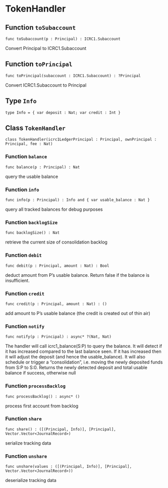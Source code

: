 # TokenHandler

## Function `toSubaccount`
``` motoko
func toSubaccount(p : Principal) : ICRC1.Subaccount
```

Convert Principal to ICRC1.Subaccount

## Function `toPrincipal`
``` motoko
func toPrincipal(subaccount : ICRC1.Subaccount) : ?Principal
```

Convert ICRC1.Subaccount to Principal

## Type `Info`
``` motoko
type Info = { var deposit : Nat; var credit : Int }
```


## Class `TokenHandler`

``` motoko
class TokenHandler(icrc1LedgerPrincipal : Principal, ownPrincipal : Principal, fee : Nat)
```


### Function `balance`
``` motoko
func balance(p : Principal) : Nat
```

query the usable balance


### Function `info`
``` motoko
func info(p : Principal) : Info and { var usable_balance : Nat }
```

query all tracked balances for debug purposes


### Function `backlogSize`
``` motoko
func backlogSize() : Nat
```

retrieve the current size of consolidation backlog


### Function `debit`
``` motoko
func debit(p : Principal, amount : Nat) : Bool
```

deduct amount from P’s usable balance. Return false if the balance is insufficient.


### Function `credit`
``` motoko
func credit(p : Principal, amount : Nat) : ()
```

 add amount to P’s usable balance (the credit is created out of thin air)


### Function `notify`
``` motoko
func notify(p : Principal) : async* ?(Nat, Nat)
```

The handler will call icrc1_balance(S:P) to query the balance. It will detect if it has increased compared
to the last balance seen. If it has increased then it will adjust the deposit (and hence the usable_balance).
It will also schedule or trigger a “consolidation”, i.e. moving the newly deposited funds from S:P to S:0.
Returns the newly detected deposit and total usable balance if success, otherwise null


### Function `processBacklog`
``` motoko
func processBacklog() : async* ()
```

process first account from backlog


### Function `share`
``` motoko
func share() : ([(Principal, Info)], [Principal], Vector.Vector<JournalRecord>)
```

serialize tracking data


### Function `unshare`
``` motoko
func unshare(values : ([(Principal, Info)], [Principal], Vector.Vector<JournalRecord>))
```

deserialize tracking data
